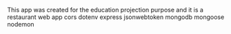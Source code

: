 This app was created for the education projection purpose and it is a restaurant web app
cors 
dotenv 
express
jsonwebtoken
mongodb
mongoose
nodemon